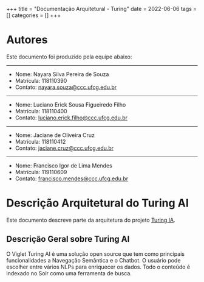 +++
title = "Documentação Arquitetural - Turing"
date = 2022-06-06
tags = []
categories = []
+++

# Autores

Este documento foi produzido pela equipe abaixo:

---
- Nome: Nayara Silva Pereira de Souza
- Matrícula: 118110390
- Contato: nayara.souza@ccc.ufcg.edu.br
---
- Nome: Luciano Erick Sousa Figueiredo Filho
- Matrícula: 118110400
- Contato: luciano.erick.filho@ccc.ufcg.edu.br
---
- Nome: Jaciane de Oliveira Cruz
- Matrícula: 118110412
- Contato: jaciane.cruz@ccc.ufcg.edu.br
---
- Nome: Francisco Igor de Lima Mendes
- Matrícula: 119110609
- Contato: francisco.mendes@ccc.ufcg.edu.br

# Descrição Arquitetural do Turing AI

Este documento descreve parte da arquitetura do projeto [Turing IA](https://github.com/openturing/turing).

## Descrição Geral sobre Turing AI

O Viglet Turing AI é uma solução open source que tem como principais funcionalidades a Navegação Semântica e o Chatbot. O usuário pode escolher entre vários NLPs para enriquecer os dados. Todo o conteúdo é indexado no Solr como uma ferramenta de busca.
